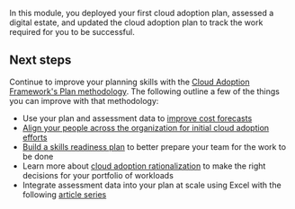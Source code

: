 In this module, you deployed your first cloud adoption plan, assessed a digital estate, and updated the cloud adoption plan to track the work required for you to be successful.

## Next steps

Continue to improve your planning skills with the [Cloud Adoption Framework's Plan methodology](https://docs.microsoft.com/azure/cloud-adoption-framework/plan/). The following outline a few of the things you can improve with that methodology:

- Use your plan and assessment data to [improve cost forecasts](https://docs.microsoft.com/azure/cloud-adoption-framework/digital-estate/calculate)
- [Align your people across the organization for initial cloud adoption efforts](https://docs.microsoft.com/azure/cloud-adoption-framework/plan/initial-org-alignment)
- [Build a skills readiness plan](https://docs.microsoft.com/azure/cloud-adoption-framework/plan/adapt-roles-skills-processes) to better prepare your team for the work to be done
- Learn more about [cloud adoption rationalization](https://docs.microsoft.com/azure/cloud-adoption-framework/digital-estate/5-rs-of-rationalization) to make the right decisions for your portfolio of workloads
- Integrate assessment data into your plan at scale using Excel with the following [article series](https://docs.microsoft.com/azure/cloud-adoption-framework/plan/review-rationalization)
